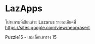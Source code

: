 # LazApps

โปรแกรมที่เขียนด้วย Lazarus 
รายละเอียดที่ https://sites.google.com/view/neoprasert

Puzzle15 - เกมเลื่อนตาราง 15
